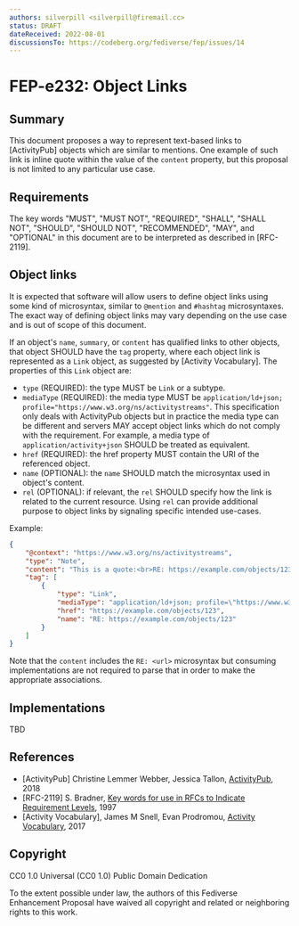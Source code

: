 ```yaml
---
authors: silverpill <silverpill@firemail.cc>
status: DRAFT
dateReceived: 2022-08-01
discussionsTo: https://codeberg.org/fediverse/fep/issues/14
---
```

# FEP-e232: Object Links

## Summary

This document proposes a way to represent text-based links to [ActivityPub] objects which are similar to mentions. One example of such link is inline quote within the value of the `content` property, but this proposal is not limited to any particular use case.

## Requirements

The key words "MUST", "MUST NOT", "REQUIRED", "SHALL", "SHALL NOT", "SHOULD", "SHOULD NOT", "RECOMMENDED", "MAY", and "OPTIONAL" in this document are to be interpreted as described in [RFC-2119].

## Object links

It is expected that software will allow users to define object links using some kind of microsyntax, similar to `@mention` and `#hashtag` microsyntaxes. The exact way of defining object links may vary depending on the use case and is out of scope of this document.

If an object's `name`, `summary`, or `content` has qualified links to other objects, that object SHOULD have the `tag` property, where each object link is represented as a `Link` object, as suggested by [Activity Vocabulary]. The properties of this `Link` object are:

- `type` (REQUIRED): the type MUST be `Link` or a subtype.
- `mediaType` (REQUIRED): the media type MUST be `application/ld+json; profile="https://www.w3.org/ns/activitystreams"`. This specification only deals with ActivityPub objects but in practice the media type can be different and servers MAY accept object links which do not comply with the requirement. For example, a media type of `application/activity+json` SHOULD be treated as equivalent.
- `href` (REQUIRED): the href property MUST contain the URI of the referenced object.
- `name` (OPTIONAL): the `name` SHOULD match the microsyntax used in object's content.
- `rel` (OPTIONAL): if relevant, the `rel` SHOULD specify how the link is related to the current resource. Using `rel` can provide additional purpose to object links by signaling specific intended use-cases.

Example:

```json
{
    "@context": "https://www.w3.org/ns/activitystreams",
    "type": "Note",
    "content": "This is a quote:<br>RE: https://example.com/objects/123",
    "tag": [
        {
            "type": "Link",
            "mediaType": "application/ld+json; profile=\"https://www.w3.org/ns/activitystreams\"",
            "href": "https://example.com/objects/123",
            "name": "RE: https://example.com/objects/123"
        }
    ]
}
```

Note that the `content` includes the `RE: <url>` microsyntax but consuming implementations are not required to parse that in order to make the appropriate associations.

## Implementations

TBD

## References

- [ActivityPub] Christine Lemmer Webber, Jessica Tallon, [ActivityPub](https://www.w3.org/TR/activitypub/), 2018
- [RFC-2119] S. Bradner, [Key words for use in RFCs to Indicate Requirement Levels](https://tools.ietf.org/html/rfc2119.html), 1997
- [Activity Vocabulary], James M Snell, Evan Prodromou, [Activity Vocabulary](https://www.w3.org/TR/activitystreams-vocabulary/), 2017

## Copyright

CC0 1.0 Universal (CC0 1.0) Public Domain Dedication 

To the extent possible under law, the authors of this Fediverse Enhancement Proposal have waived all copyright and related or neighboring rights to this work.
